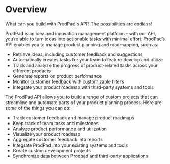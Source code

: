 # Overview

What can you build with ProdPad's API? The possibilities are endless!

ProdPad is an idea and innovation management platform – with our API, you’re
able to turn ideas into actionable tasks with minimal effort. ProdPad’s API
enables you to manage product planning and roadmapping, such as:

- Retrieve ideas, including customer feedback and suggestions
- Automatically creates tasks for your team to feature develop and utilize
- Track and analyze the progress of product-related tasks across your different
  products
- Generate reports on product performance
- Monitor customer feedback with customizable filters
- Integrate your product roadmap with third-party systems and tools

The ProdPad API allows you to build a range of custom projects that can
streamline and automate parts of your product planning process. Here are some
of the things you can do:

- Track customer feedback and manage product roadmaps
- Keep track of team tasks and milestones
- Analyze product performance and utilization
- Visualize your product roadmap
- Aggregate customer feedback into reports
- Integrate ProdPad into your existing systems and tools
- Create custom development projects
- Synchronize data between Prodpad and third-party applications
